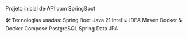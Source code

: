 Projeto inicial de API com SpringBoot

🛠 Tecnologias usadas:
Spring Boot
Java 21
IntelliJ IDEA
Maven
Docker & Docker Compose
PostgreSQL
Spring Data JPA
